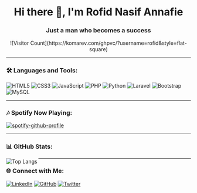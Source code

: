 <h1 align="center">Hi there 👋, I'm Rofid Nasif Annafie</h1>
<h3 align="center">Just a man who becomes a success</h3>

<p align="center"> ![Visitor Count](https://komarev.com/ghpvc/?username=rofid&style=flat-square) </p>


---

### 🛠️ Languages and Tools:
<p align="left">
  <img src="https://img.shields.io/badge/HTML5-E34F26?style=for-the-badge&logo=html5&logoColor=white" alt="HTML5" />
  <img src="https://img.shields.io/badge/CSS3-1572B6?style=for-the-badge&logo=css3&logoColor=white" alt="CSS3" />
  <img src="https://img.shields.io/badge/JavaScript-F7DF1E?style=for-the-badge&logo=javascript&logoColor=black" alt="JavaScript" />
  <img src="https://img.shields.io/badge/PHP-777BB4?style=for-the-badge&logo=php&logoColor=white" alt="PHP" />
  <img src="https://img.shields.io/badge/Python-3776AB?style=for-the-badge&logo=python&logoColor=white" alt="Python" />
  <img src="https://img.shields.io/badge/Laravel-FF2D20?style=for-the-badge&logo=laravel&logoColor=white" alt="Laravel" />
  <img src="https://img.shields.io/badge/Bootstrap-563D7C?style=for-the-badge&logo=bootstrap&logoColor=white" alt="Bootstrap" />
  <img src="https://img.shields.io/badge/MySQL-4479A1?style=for-the-badge&logo=mysql&logoColor=white" alt="MySQL" />
</p>

---

### 🎶 Spotify Now Playing:
[![spotify-github-profile](https://spotify-github-profile.kittinanx.com/api/view?uid=317oxlcqfhydoohaazmpaiehfbre&cover_image=true&theme=default&show_offline=false&background_color=121212&interchange=false)](https://github.com/kittinan/spotify-github-profile)

---

### 📊 GitHub Stats:
<p>
  <img align="left" src="https://github-readme-stats.vercel.app/api/top-langs?username=pid24&show_icons=true&locale=en&layout=compact" alt="Top Langs" />
</p>

---

### 🌐 Connect with Me:
<p align="left">
  <a href="https://linkedin.com/in/rofid" target="_blank"><img src="https://img.shields.io/badge/LinkedIn-0077B5?style=for-the-badge&logo=linkedin&logoColor=white" alt="LinkedIn" /></a>
  <a href="https://github.com/pid24" target="_blank"><img src="https://img.shields.io/badge/GitHub-181717?style=for-the-badge&logo=github&logoColor=white" alt="GitHub" /></a>
  <a href="https://twitter.com/rfdzna" target="_blank"><img src="https://img.shields.io/badge/Twitter-1DA1F2?style=for-the-badge&logo=twitter&logoColor=white" alt="Twitter" /></a>
</p>
